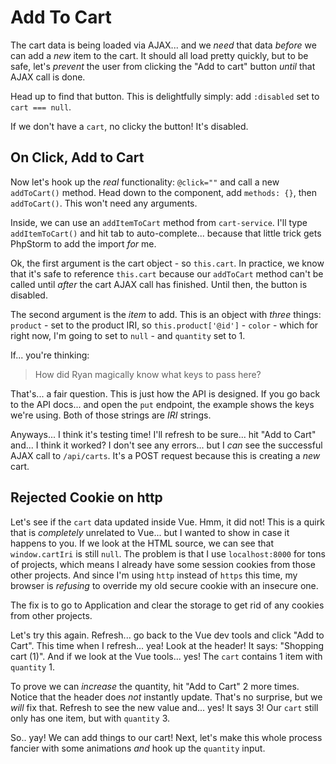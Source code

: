 # Add To Cart

The cart data is being loaded via AJAX... and we *need* that data *before* we
can add a *new* item to the cart. It should all load pretty quickly, but to be safe,
let's *prevent* the user from clicking the "Add to cart" button *until* that
AJAX call is done.

Head up to find that button. This is delightfully simply: add `:disabled` set to
`cart === null`.

If we don't have a `cart`, no clicky the button! It's disabled.

## On Click, Add to Cart

Now let's hook up the *real* functionality: `@click=""` and call a new `addToCart()`
method. Head down to the component, add `methods: {}`, then `addToCart()`. This
won't need any arguments.

Inside, we can use an `addItemToCart` method from `cart-service`. I'll
type `addItemToCart()` and hit tab to auto-complete... because that little trick
gets PhpStorm to add the import *for* me.

Ok, the first argument is the cart object - so `this.cart`. In practice, we know
that it's safe to reference `this.cart` because our `addToCart` method can't be
called until *after* the cart AJAX call has finished. Until then, the button is
disabled.

The second argument is the *item* to add. This is an object with *three* things:
`product` - set to the product IRI, so `this.product['@id']` - `color` -
which for right now, I'm going to set to `null` - and `quantity` set to 1.

If... you're thinking:

> How did Ryan magically know what keys to pass here?

That's... a fair question. This is just how the API is designed. If you go back
to the API docs... and open the `put` endpoint, the example shows the keys
we're using. Both of those strings are *IRI* strings.

Anyways... I think it's testing time! I'll refresh to be sure... hit "Add to Cart"
and... I think it worked? I don't see any errors... but I *can* see the successful
AJAX call to `/api/carts`. It's a POST request because this is creating a *new* cart.

## Rejected Cookie on http

Let's see if the `cart` data updated inside Vue. Hmm, it did not! This is a quirk
that is *completely* unrelated to Vue... but I wanted to show in case it happens
to you. If we look at the HTML source, we can see that `window.cartIri` is still
`null`. The problem is that I use `localhost:8000` for tons of projects, which
means I already have some session cookies from those other projects. And since
I'm using `http` instead of `https` this time, my browser is *refusing* to override
my old secure cookie with an insecure one.

The fix is to go to Application and clear the storage to get rid of any cookies
from other projects.

Let's try this again. Refresh... go back to the Vue dev tools and click "Add to Cart".
This time when I refresh... yea! Look at the header! It says: "Shopping cart (1)".
And if we look at the Vue tools... yes! The `cart` contains 1 item with `quantity`
1.

To prove we can *increase* the quantity, hit "Add to Cart" 2 more times. Notice
that the header does *not* instantly update. That's no surprise, but we *will*
fix that. Refresh to see the new value and... yes! It says 3! Our `cart` still
only has one item, but with `quantity` 3.

So.. yay! We can add things to our cart! Next, let's make this whole process
fancier with some animations *and* hook up the `quantity` input.
